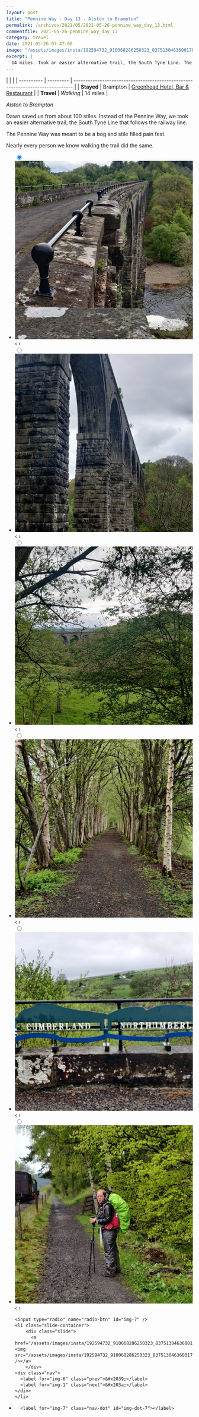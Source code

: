 ```yaml
---
layout: post
title: "Pennine Way - Day 13 - Alston to Brampton"
permalink: /archives/2021/05/2021-05-26-pennine_way_day_13.html
commentfile: 2021-05-26-pennine_way_day_13
category: travel
date: 2021-05-26 07:47:00
image: "/assets/images/insta/192594732_910068286250323_8375130463600178983_n_18147703249167627.jpg"
excerpt: |
  14 miles. Took an easier alternative trail, the South Tyne Line. The Pennine Way was meant to be a bog and stile filled pain fest. Nearly every person we know walking the trail did the same.
---
```


|            |           |
| ---------- | --------- | ------------------------------------------------------------------------------ |
| **Stayed** | Brampton  | [Greenhead Hotel, Bar & Restaurant](https://maps.app.goo.gl/gEXpn854EUJzfSD6A) |
| **Travel** | _Walking_ | 14 miles                                                                       |

_Alston to Brampton_

Dawn saved us from about 100 stiles. Instead of the Pennine Way, we took an easier alternative trail, the South Tyne Line that follows the railway line.

The Pennine Way was meant to be a bog and stile filled pain fest.

Nearly every person we know walking the trail did the same.

<ul class="slides">
    <input type="radio" name="radio-btn" id="img-1" checked="checked" />
    <li class="slide-container">
        <div class="slide">
          <a href="/assets/images/insta/191271692_307447930912869_3664724614652604793_n_17899213877003520.jpg"><img src="/assets/images/insta/191271692_307447930912869_3664724614652604793_n_17899213877003520.jpg" /></a>
        </div>
    <div class="nav">
      <label for="img-7" class="prev">&#x2039;</label>
      <label for="img-2" class="next">&#x203a;</label>
    </div>
    </li>
        <input type="radio" name="radio-btn" id="img-2"  />
    <li class="slide-container">
        <div class="slide">
          <a href="/assets/images/insta/191169386_320401892866681_5679271638010815291_n_17874513200497333.jpg"><img src="/assets/images/insta/191169386_320401892866681_5679271638010815291_n_17874513200497333.jpg" /></a>
        </div>
    <div class="nav">
      <label for="img-1" class="prev">&#x2039;</label>
      <label for="img-3" class="next">&#x203a;</label>
    </div>
    </li>
        <input type="radio" name="radio-btn" id="img-3"  />
    <li class="slide-container">
        <div class="slide">
          <a href="/assets/images/insta/191968522_303572444822781_9090298039158081773_n_17899525028007772.jpg"><img src="/assets/images/insta/191968522_303572444822781_9090298039158081773_n_17899525028007772.jpg" /></a>
        </div>
    <div class="nav">
      <label for="img-2" class="prev">&#x2039;</label>
      <label for="img-4" class="next">&#x203a;</label>
    </div>
    </li>
        <input type="radio" name="radio-btn" id="img-4"  />
    <li class="slide-container">
        <div class="slide">
          <a href="/assets/images/insta/191692170_118924770259692_6086791868129398069_n_17886905282206253.jpg"><img src="/assets/images/insta/191692170_118924770259692_6086791868129398069_n_17886905282206253.jpg" /></a>
        </div>
    <div class="nav">
      <label for="img-3" class="prev">&#x2039;</label>
      <label for="img-5" class="next">&#x203a;</label>
    </div>
    </li>
        <input type="radio" name="radio-btn" id="img-5"  />
    <li class="slide-container">
        <div class="slide">
          <a href="/assets/images/insta/191165646_4066911610067562_10850012784763416_n_18077479786275832.jpg"><img src="/assets/images/insta/191165646_4066911610067562_10850012784763416_n_18077479786275832.jpg" /></a>
        </div>
    <div class="nav">
      <label for="img-4" class="prev">&#x2039;</label>
      <label for="img-6" class="next">&#x203a;</label>
    </div>
    </li>
        <input type="radio" name="radio-btn" id="img-6"  />
    <li class="slide-container">
        <div class="slide">
          <a href="/assets/images/insta/190921252_904366773741707_2503891171354178365_n_18107185708244529.jpg"><img src="/assets/images/insta/190921252_904366773741707_2503891171354178365_n_18107185708244529.jpg" /></a>
        </div>
    <div class="nav">
      <label for="img-5" class="prev">&#x2039;</label>
      <label for="img-7" class="next">&#x203a;</label>
    </div>
    </li>
    
    <input type="radio" name="radio-btn" id="img-7" />
    <li class="slide-container">
        <div class="slide">
          <a href="/assets/images/insta/192594732_910068286250323_8375130463600178983_n_18147703249167627.jpg"><img src="/assets/images/insta/192594732_910068286250323_8375130463600178983_n_18147703249167627.jpg" /></a>
        </div>
    <div class="nav">
      <label for="img-6" class="prev">&#x2039;</label>
      <label for="img-1" class="next">&#x203a;</label>
    </div>
    </li>
			
<li class="nav-dots">
      <label for="img-1" class="nav-dot" id="img-dot-1"></label>
      <label for="img-2" class="nav-dot" id="img-dot-2"></label>
      <label for="img-3" class="nav-dot" id="img-dot-3"></label>
      <label for="img-4" class="nav-dot" id="img-dot-4"></label>
      <label for="img-5" class="nav-dot" id="img-dot-5"></label>
      <label for="img-6" class="nav-dot" id="img-dot-6"></label>

      <label for="img-7" class="nav-dot" id="img-dot-7"></label>

</li>
</ul>
